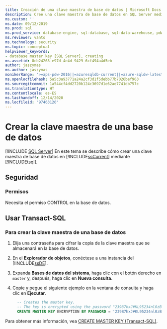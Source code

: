 ```yaml
---
title: Creación de una clave maestra de base de datos | Microsoft Docs
description: Cree una clave maestra de base de datos en SQL Server mediante Transact-SQL. Asegúrese de que tiene los permisos necesarios.
ms.custom: ''
ms.date: 09/12/2019
ms.prod: sql
ms.prod_service: database-engine, sql-database, sql-data-warehouse, pdw
ms.reviewer: vanto
ms.technology: security
ms.topic: conceptual
helpviewer_keywords:
- database master key [SQL Server], creating
ms.assetid: 8cb24263-e97d-4e4d-9429-6cf494a4d5eb
author: jaszymas
ms.author: jaszymas
monikerRange: '>=aps-pdw-2016||=azuresqldb-current||=azure-sqldw-latest||>=sql-server-2016||>=sql-server-linux-2017||=azuresqldb-mi-current'
ms.openlocfilehash: 5a5c3a93771a24a2cf3d1f5debb77b7026bef963
ms.sourcegitcommit: 1a544cf4dd2720b124c3697d1e62ae7741db757c
ms.translationtype: HT
ms.contentlocale: es-ES
ms.lasthandoff: 12/14/2020
ms.locfileid: "97463126"
---
```

# <a name="create-a-database-master-key"></a>Crear la clave maestra de una base de datos

[!INCLUDE [SQL Server](../../../includes/applies-to-version/sql-asdb-asdbmi-asa-pdw.md)]
En este tema se describe cómo crear una clave maestra de base de datos en [!INCLUDE[ssCurrent](../../../includes/sscurrent-md.md)] mediante [!INCLUDE[tsql](../../../includes/tsql-md.md)].

## <a name="security"></a>Seguridad

### <a name="permissions"></a>Permisos

Necesita el permiso CONTROL en la base de datos.

## <a name="using-transact-sql"></a>Usar Transact-SQL

### <a name="to-create-a-database-master-key"></a>Para crear la clave maestra de una base de datos

1. Elija una contraseña para cifrar la copia de la clave maestra que se almacenará en la base de datos.
2. En el **Explorador de objetos**, conéctese a una instancia del [!INCLUDE[ssDE](../../../includes/ssde-md.md)].
3. Expanda **Bases de datos del sistema**, haga clic con el botón derecho en `master` y, después, haga clic en **Nueva consulta**.
4. Copie y pegue el siguiente ejemplo en la ventana de consulta y haga clic en **Ejecutar**.

   ```sql
     -- Creates the master key.
     -- The key is encrypted using the password "23987hxJ#KL95234nl0zBe".  
     CREATE MASTER KEY ENCRYPTION BY PASSWORD = '23987hxJ#KL95234nl0zBe';  

   ```

Para obtener más información, vea [CREATE MASTER KEY &#40;Transact-SQL&#41;](../../../t-sql/statements/create-master-key-transact-sql.md).
